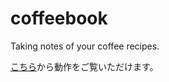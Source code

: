 # coffeebook
Taking notes of your coffee recipes.

[こちら](https://coffeebookstatichosting.z11.web.core.windows.net/)から動作をご覧いただけます。
